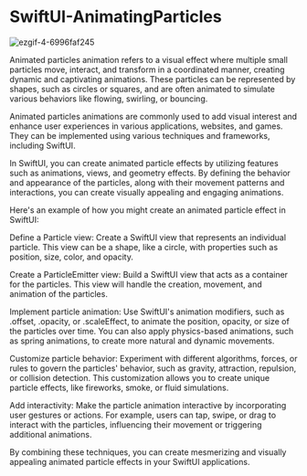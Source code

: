 # SwiftUI-AnimatingParticles

![ezgif-4-6996faf245](https://github.com/jp73923/SwiftUI-AnimatingParticles/assets/46054879/36a38e84-ffbf-44d4-9a72-d8c4052fd51e)

Animated particles animation refers to a visual effect where multiple small particles move, interact, and transform in a coordinated manner, creating dynamic and captivating animations. These particles can be represented by shapes, such as circles or squares, and are often animated to simulate various behaviors like flowing, swirling, or bouncing.

Animated particles animations are commonly used to add visual interest and enhance user experiences in various applications, websites, and games. They can be implemented using various techniques and frameworks, including SwiftUI.

In SwiftUI, you can create animated particle effects by utilizing features such as animations, views, and geometry effects. By defining the behavior and appearance of the particles, along with their movement patterns and interactions, you can create visually appealing and engaging animations.

Here's an example of how you might create an animated particle effect in SwiftUI:

Define a Particle view: Create a SwiftUI view that represents an individual particle. This view can be a shape, like a circle, with properties such as position, size, color, and opacity.

Create a ParticleEmitter view: Build a SwiftUI view that acts as a container for the particles. This view will handle the creation, movement, and animation of the particles.

Implement particle animation: Use SwiftUI's animation modifiers, such as .offset, .opacity, or .scaleEffect, to animate the position, opacity, or size of the particles over time. You can also apply physics-based animations, such as spring animations, to create more natural and dynamic movements.

Customize particle behavior: Experiment with different algorithms, forces, or rules to govern the particles' behavior, such as gravity, attraction, repulsion, or collision detection. This customization allows you to create unique particle effects, like fireworks, smoke, or fluid simulations.

Add interactivity: Make the particle animation interactive by incorporating user gestures or actions. For example, users can tap, swipe, or drag to interact with the particles, influencing their movement or triggering additional animations.

By combining these techniques, you can create mesmerizing and visually appealing animated particle effects in your SwiftUI applications.
